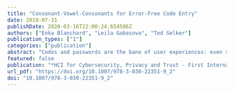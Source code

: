 ```yaml
---
title: "Consonant-Vowel-Consonants for Error-Free Code Entry"
date: 2019-07-31
publishDate: 2020-03-16T22:00:24.654506Z
authors: ["Enka Blanchard", "Leila Gabasova", "Ted Selker"]
publication_types: ["1"]
categories: ["publication"]
abstract: "Codes and passwords are the bane of user experiences: even small mistakes can delay desired activities, causing undue frustration. Work on codes has focused on security instead of people's ability to enter them error-free. Difficulties observed in a security demonstration motivated this investigation of code transcription difficulty. A pilot study with 33 subjects and a follow-up study with 267 subjects from 24 countries measured performance and preference for codes of varying lengths, patterns, and character sets.  We found that, for users of all languages, long codes with alternating consonant - vowel patterns were more accurately transcribed and are preferred over shorter numeric or alphabetic codes. Mixed-case and alphanumeric character sets both increased transcription errors.  The proposed CVC6 code design composed of six Consonant-Vowel-Consonant trigrams is faster to enter, more secure, preferred by users, and more impervious to user error when compared to codes typically used for security purposes. An extension integrates error detection and correction, essentially eliminating typos."
featured: false
publication: "*HCI for Cybersecurity, Privacy and Trust - First International Conference, HCI-CPT 2019, Held as Part of the 21st HCI International Conference, HCII 2019, Orlando, FL, USA, July 26-31, 2019, Proceedings*"
url_pdf: "https://doi.org/10.1007/978-3-030-22351-9_2"
doi: "10.1007/978-3-030-22351-9_2"
---
```


